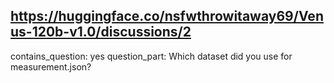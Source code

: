 ## https://huggingface.co/nsfwthrowitaway69/Venus-120b-v1.0/discussions/2

contains_question: yes
question_part: Which dataset did you use for measurement.json?